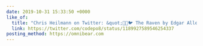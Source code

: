 ```yaml
---
date: 2019-10-31 15:33:50 +0000
like_of:
  title: "Chris Heilmann on Twitter: &quot;🧠🎃🐦 The Raven by Edgar Allen …"
  link: https://twitter.com/codepo8/status/1189927589546254337
posting_method: https://omnibear.com
---
```

